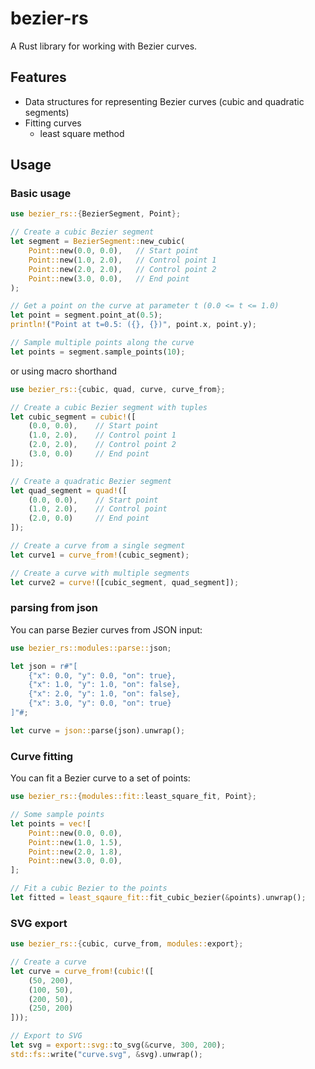 # bezier-rs

A Rust library for working with Bezier curves.

## Features

- Data structures for representing Bezier curves (cubic and quadratic segments)
- Fitting curves
    - least square method
## Usage

### Basic usage

```rust
use bezier_rs::{BezierSegment, Point};

// Create a cubic Bezier segment
let segment = BezierSegment::new_cubic(
    Point::new(0.0, 0.0),   // Start point
    Point::new(1.0, 2.0),   // Control point 1
    Point::new(2.0, 2.0),   // Control point 2
    Point::new(3.0, 0.0),   // End point
);

// Get a point on the curve at parameter t (0.0 <= t <= 1.0)
let point = segment.point_at(0.5);
println!("Point at t=0.5: ({}, {})", point.x, point.y);

// Sample multiple points along the curve
let points = segment.sample_points(10);
```

or using macro shorthand

```rust
use bezier_rs::{cubic, quad, curve, curve_from};

// Create a cubic Bezier segment with tuples
let cubic_segment = cubic!([
    (0.0, 0.0),    // Start point
    (1.0, 2.0),    // Control point 1
    (2.0, 2.0),    // Control point 2
    (3.0, 0.0)     // End point
]);

// Create a quadratic Bezier segment
let quad_segment = quad!([
    (0.0, 0.0),    // Start point
    (1.0, 2.0),    // Control point
    (2.0, 0.0)     // End point
]);

// Create a curve from a single segment
let curve1 = curve_from!(cubic_segment);

// Create a curve with multiple segments
let curve2 = curve!([cubic_segment, quad_segment]);
```

### parsing from json

You can parse Bezier curves from JSON input:

```rust
use bezier_rs::modules::parse::json;

let json = r#"[
    {"x": 0.0, "y": 0.0, "on": true},
    {"x": 1.0, "y": 1.0, "on": false},
    {"x": 2.0, "y": 1.0, "on": false},
    {"x": 3.0, "y": 0.0, "on": true}
]"#;

let curve = json::parse(json).unwrap();
```

### Curve fitting

You can fit a Bezier curve to a set of points:

```rust
use bezier_rs::{modules::fit::least_square_fit, Point};

// Some sample points
let points = vec![
    Point::new(0.0, 0.0),
    Point::new(1.0, 1.5),
    Point::new(2.0, 1.8),
    Point::new(3.0, 0.0),
];

// Fit a cubic Bezier to the points
let fitted = least_sqaure_fit::fit_cubic_bezier(&points).unwrap();
```

### SVG export

```rust
use bezier_rs::{cubic, curve_from, modules::export};

// Create a curve
let curve = curve_from!(cubic!([
    (50, 200),
    (100, 50),
    (200, 50),
    (250, 200)
]));

// Export to SVG
let svg = export::svg::to_svg(&curve, 300, 200);
std::fs::write("curve.svg", &svg).unwrap();
```

